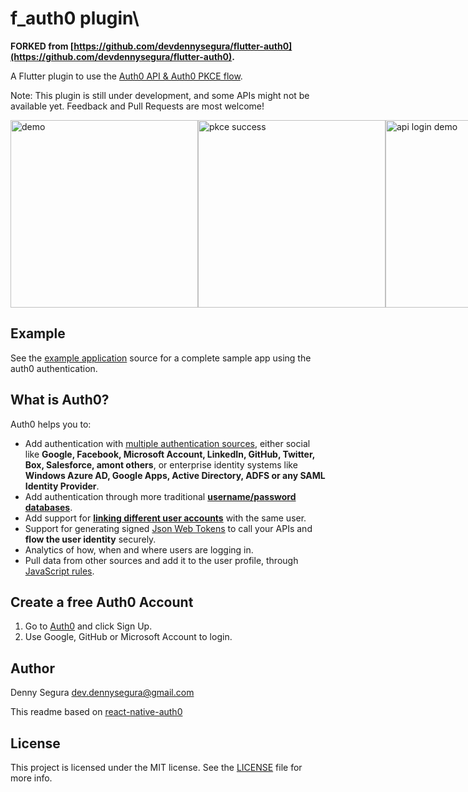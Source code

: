 # f_auth0 plugin\

**FORKED from [https://github.com/devdennysegura/flutter-auth0](https://github.com/devdennysegura/flutter-auth0).**

A Flutter plugin to use the [Auth0 API & Auth0 PKCE flow](https://auth0.com/docs/api/authentication).

Note: This plugin is still under development, and some APIs might not be available yet. Feedback and Pull Requests are most welcome!

<div style="display:flex;flex-direction:row;">
    <a href="https://imgur.com/8FXqlC6"><img src="https://i.imgur.com/8FXqlC6.png" title="demo" height="300"/></a>
    <a href="https://imgur.com/4cf1lji"><img src="https://i.imgur.com/4cf1lji.png" title="pkce success" height="300"/></a>
    <a href="https://imgur.com/gQBDeWX"><img src="https://i.imgur.com/gQBDeWX.png" title="api login demo" height="300"/></a>
    <a href="https://imgur.com/hyKGgBX"><img src="https://i.imgur.com/hyKGgBX.png" title="api login demo filled fields" height="300"/></a>
    <a href="https://imgur.com/u4o6Qar"><img src="https://i.imgur.com/u4o6Qar.png" title="api login sucess" height="300"/></a>
</div>

## Example

See the [example application](https://github.com/devdennysegura/flutter-auth0/tree/master/example) source
for a complete sample app using the auth0 authentication.

## What is Auth0?

Auth0 helps you to:

- Add authentication with [multiple authentication sources](https://docs.auth0.com/identityproviders), either social like **Google, Facebook, Microsoft Account, LinkedIn, GitHub, Twitter, Box, Salesforce, amont others**, or enterprise identity systems like **Windows Azure AD, Google Apps, Active Directory, ADFS or any SAML Identity Provider**.
- Add authentication through more traditional **[username/password databases](https://docs.auth0.com/mysql-connection-tutorial)**.
- Add support for **[linking different user accounts](https://docs.auth0.com/link-accounts)** with the same user.
- Support for generating signed [Json Web Tokens](https://docs.auth0.com/jwt) to call your APIs and **flow the user identity** securely.
- Analytics of how, when and where users are logging in.
- Pull data from other sources and add it to the user profile, through [JavaScript rules](https://docs.auth0.com/rules).

## Create a free Auth0 Account

1. Go to [Auth0](https://auth0.com) and click Sign Up.
2. Use Google, GitHub or Microsoft Account to login.

## Author

Denny Segura <dev.dennysegura@gmail.com>

This readme based on [react-native-auth0](https://github.com/auth0/react-native-auth0)

## License

This project is licensed under the MIT license. See the [LICENSE](LICENSE.txt) file for more info.

